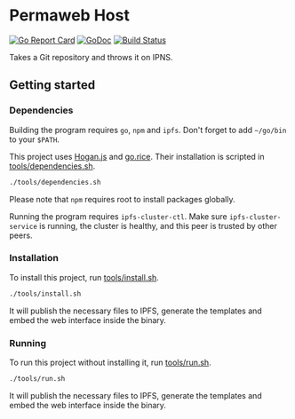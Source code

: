 # Permaweb Host

[![Go Report Card](https://goreportcard.com/badge/github.com/Permaweb/Host)](https://goreportcard.com/report/github.com/Permaweb/Host)
[![GoDoc](https://godoc.org/github.com/Permaweb/Host?status.svg)](https://godoc.org/github.com/Permaweb/Host)
[![Build Status](https://travis-ci.org/Permaweb/Host.svg?branch=master)](https://travis-ci.org/Permaweb/Host)

Takes a Git repository and throws it on IPNS.

## Getting started

### Dependencies

Building the program requires `go`, `npm` and `ipfs`. Don't forget to add `~/go/bin` to your `$PATH`.

This project uses [Hogan.js](https://twitter.github.io/hogan.js/) and [go.rice](https://github.com/GeertJohan/go.rice).
Their installation is scripted in [tools/dependencies.sh](tools/dependencies.sh).

```bash
./tools/dependencies.sh
```

Please note that `npm` requires root to install packages globally.

Running the program requires `ipfs-cluster-ctl`. Make sure `ipfs-cluster-service` is running, the cluster is healthy, and this peer is trusted by other peers.

### Installation

To install this project, run [tools/install.sh](tools/install.sh).

```bash
./tools/install.sh
```

It will publish the necessary files to IPFS, generate the templates and embed the web interface inside the binary.

### Running

To run this project without installing it, run [tools/run.sh](tools/run.sh).

```bash
./tools/run.sh
```

It will publish the necessary files to IPFS, generate the templates and embed the web interface inside the binary.
